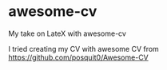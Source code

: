 # awesome-cv
My take on LateX with awesome-cv

I tried creating my CV with awesome CV from https://github.com/posquit0/Awesome-CV

